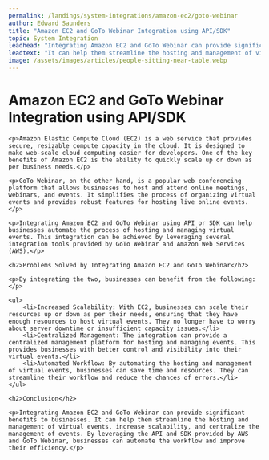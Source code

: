 ```yaml
---
permalink: /landings/system-integrations/amazon-ec2/goto-webinar
author: Edward Saunders
title: "Amazon EC2 and GoTo Webinar Integration using API/SDK"
topic: System Integration
leadhead: "Integrating Amazon EC2 and GoTo Webinar can provide significant benefits to businesses"
leadtext: "It can help them streamline the hosting and management of virtual events, increase scalability, and centralize the management of events. By leveraging the API and SDK provided by AWS and GoTo Webinar, businesses can automate the workflow and improve their efficiency."
image: /assets/images/articles/people-sitting-near-table.webp
---
```

<div class="arttext">	<h1>Amazon EC2 and GoTo Webinar Integration using API/SDK</h1>

	<p>Amazon Elastic Compute Cloud (EC2) is a web service that provides secure, resizable compute capacity in the cloud. It is designed to make web-scale cloud computing easier for developers. One of the key benefits of Amazon EC2 is the ability to quickly scale up or down as per business needs.</p>

	<p>GoTo Webinar, on the other hand, is a popular web conferencing platform that allows businesses to host and attend online meetings, webinars, and events. It simplifies the process of organizing virtual events and provides robust features for hosting live online events.</p>

	<p>Integrating Amazon EC2 and GoTo Webinar using API or SDK can help businesses automate the process of hosting and managing virtual events. This integration can be achieved by leveraging several integration tools provided by GoTo Webinar and Amazon Web Services (AWS).</p>

	<h2>Problems Solved by Integrating Amazon EC2 and GoTo Webinar</h2>

	<p>By integrating the two, businesses can benefit from the following:</p>

	<ul>
		<li>Increased Scalability: With EC2, businesses can scale their resources up or down as per their needs, ensuring that they have enough resources to host virtual events. They no longer have to worry about server downtime or insufficient capacity issues.</li>
		<li>Centralized Management: The integration can provide a centralized management platform for hosting and managing events. This provides businesses with better control and visibility into their virtual events.</li>
		<li>Automated Workflow: By automating the hosting and management of virtual events, businesses can save time and resources. They can streamline their workflow and reduce the chances of errors.</li>
	</ul>

	<h2>Conclusion</h2>

	<p>Integrating Amazon EC2 and GoTo Webinar can provide significant benefits to businesses. It can help them streamline the hosting and management of virtual events, increase scalability, and centralize the management of events. By leveraging the API and SDK provided by AWS and GoTo Webinar, businesses can automate the workflow and improve their efficiency.</p>

</div>
